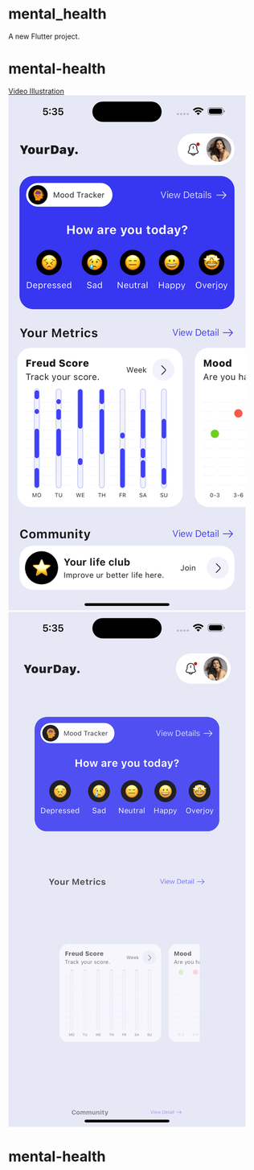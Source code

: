 # mental_health

A new Flutter project.

# mental-health

[Video Illustration](<screenshots/Screen Recording 2024-01-31 at 8.51.08 PM.mov>)
![Alt text](screenshots/simulator_screenshot_1D86B046-74E9-4CE5-985B-22B188A4C578.png)
![Alt text](screenshots/simulator_screenshot_2546AF7C-2573-4905-AC5A-F783681898E9.png)
# mental-health
